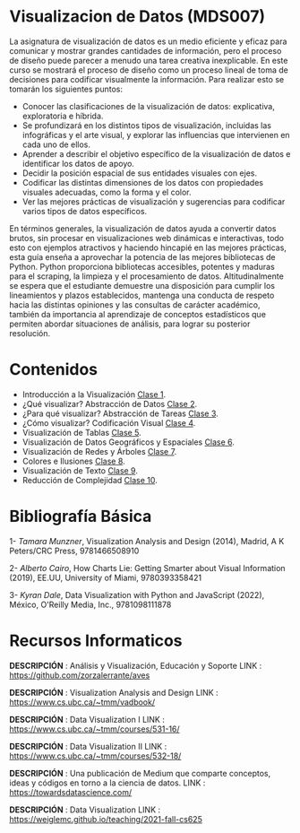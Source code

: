 # Visualizacion de Datos (MDS007)

La asignatura de visualización de datos es un medio eficiente y eficaz para comunicar y mostrar grandes cantidades de información, pero el proceso de diseño puede parecer a menudo una tarea creativa inexplicable. En este curso se mostrará el proceso de diseño como un proceso lineal de toma de decisiones para codificar visualmente la información.  Para realizar esto se tomarán los siguientes puntos:

* Conocer las clasificaciones de la visualización de datos: explicativa, exploratoria e híbrida. 
* Se profundizará en los distintos tipos de visualización, incluidas las infográficas y el arte visual, y explorar las influencias que intervienen en cada uno de ellos.   
* Aprender a describir el objetivo específico de la visualización de datos e identificar los datos de apoyo.
* Decidir la posición espacial de sus entidades visuales con ejes.
* Codificar las distintas dimensiones de los datos con propiedades visuales adecuadas, como la forma y el color.
* Ver las mejores prácticas de visualización y sugerencias para codificar varios tipos de datos específicos.

En términos generales, la visualización de datos ayuda a convertir datos brutos, sin procesar en visualizaciones web dinámicas e interactivas, todo esto con ejemplos atractivos y haciendo hincapié en las mejores prácticas, esta guía enseña a aprovechar la potencia de las mejores bibliotecas de Python. Python proporciona bibliotecas accesibles, potentes y maduras para el scraping, la limpieza y el procesamiento de datos. Altitudinalmente se espera que el estudiante demuestre una disposición para cumplir los lineamientos y plazos establecidos, mantenga una conducta de respeto hacia las distintas opiniones y las consultas de carácter académico, también da importancia al aprendizaje de conceptos estadísticos que permiten abordar situaciones de análisis, para lograr su posterior resolución.

# Contenidos

* Introducción a la Visualización [Clase 1](https://www.dropbox.com/sh/9elua1etmggqrhk/AAAfWGldZW5jvaaYM3cgeMJha?dl=0).
* ¿Qué visualizar? Abstracción de Datos [Clase 2](https://www.dropbox.com/sh/z61mo34rn0nu93j/AAB-e8qwmosi30Q6AY1IHgtEa?dl=0).
* ¿Para qué visualizar? Abstracción de Tareas [Clase 3](https://www.dropbox.com/sh/pxwj7wqvwy97nc1/AAA7rJzzUdJGxv0qcTASDHrda?dl=0).
* ¿Cómo visualizar? Codificación Visual [Clase 4](https://www.dropbox.com/sh/yru5w4t6ytj5bq3/AABjN3JjGwfoUmixnDzNfVtda?dl=0).
* Visualización de Tablas [Clase 5](https://www.dropbox.com/sh/d89bqivihxlged8/AAASB6WKUgxLZ2WuaRAu7wDja?dl=0).
* Visualización de Datos Geográficos y Espaciales [Clase 6](https://www.dropbox.com/sh/dg236qwrqtqinn5/AAA2YqNMHLrmY2vOh-fMiG0Ua?dl=0).
* Visualización de Redes y Árboles [Clase 7](https://www.dropbox.com/sh/06ifmrwbp3n1lda/AABc2W8Vttb18zj8JrQWKPIha?dl=0).
* Colores e Ilusiones [Clase 8](https://www.dropbox.com/).
* Visualización de Texto [Clase 9](https://www.dropbox.com/).
* Reducción de Complejidad [Clase 10](https://www.dropbox.com/).

# Bibliografía Básica

1- *Tamara Munzner*, Visualization Analysis and Design (2014), Madrid, A K Peters/CRC Press, 9781466508910

2- *Alberto Cairo*, How Charts Lie: Getting Smarter about Visual Information (2019), EE.UU, University of Miami, 9780393358421

3- *Kyran Dale*, Data Visualization with Python and JavaScript (2022), México, O'Reilly Media, Inc.,	9781098111878

# Recursos Informaticos

**DESCRIPCIÓN** : Análisis y Visualización, Educación y Soporte
LINK		:  https://github.com/zorzalerrante/aves  

**DESCRIPCIÓN**	: Visualization Analysis and Design
LINK		:  https://www.cs.ubc.ca/~tmm/vadbook/  

**DESCRIPCIÓN**	: Data Visualization I
LINK		:  https://www.cs.ubc.ca/~tmm/courses/531-16/  

**DESCRIPCIÓN**	: Data Visualization II
LINK		:  https://www.cs.ubc.ca/~tmm/courses/532-18/  

**DESCRIPCIÓN**	: Una publicación de Medium que comparte conceptos, ideas y códigos en torno a la ciencia de datos.
LINK		:  https://towardsdatascience.com/ 

**DESCRIPCIÓN**	: Data Visualization
LINK		:  https://weiglemc.github.io/teaching/2021-fall-cs625  

